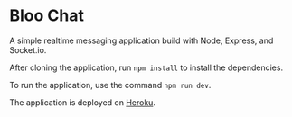 # Bloo Chat

A simple realtime messaging application build with Node, Express, and Socket.io.

After cloning the application, run `npm install` to install the dependencies. 

To run the application, use the command `npm run dev`.

The application is deployed on [Heroku](https://bloo-chat-starter.herokuapp.com/).